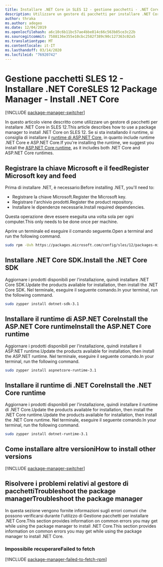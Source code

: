 ```yaml
---
title: Installare .NET Core in SLES 12 - gestione pacchetti - .NET CoreInstall .NET Core on SLES 12 - package manager - .NET Core
description: Utilizzare un gestore di pacchetti per installare .NET Core SDK e runtime in SLES 12.
author: thraka
ms.author: adegeo
ms.date: 12/04/2019
ms.openlocfilehash: a6c10c6b11bc57ae4bbe814c66c563b85ce3c22b
ms.sourcegitcommit: 7588136e355e10cbc2582f389c90c127363c02a5
ms.translationtype: MT
ms.contentlocale: it-IT
ms.lasthandoff: 03/14/2020
ms.locfileid: "76920742"
---
```

# <a name="sles-12-package-manager---install-net-core"></a><span data-ttu-id="fd34a-103">Gestione pacchetti SLES 12 - Installare .NET Core</span><span class="sxs-lookup"><span data-stu-id="fd34a-103">SLES 12 Package Manager - Install .NET Core</span></span>

[!INCLUDE [package-manager-switcher](./includes/package-manager-switcher.md)]

<span data-ttu-id="fd34a-104">In questo articolo viene descritto come utilizzare un gestore di pacchetti per installare .NET Core in SLES 12.</span><span class="sxs-lookup"><span data-stu-id="fd34a-104">This article describes how to use a package manager to install .NET Core on SLES 12.</span></span> <span data-ttu-id="fd34a-105">Se si sta installando il runtime, si consiglia di installare il [runtime di ASP.NET Core](#install-the-aspnet-core-runtime), in quanto include runtime .NET Core e ASP.NET Core.</span><span class="sxs-lookup"><span data-stu-id="fd34a-105">If you're installing the runtime, we suggest you install the [ASP.NET Core runtime](#install-the-aspnet-core-runtime), as it includes both .NET Core and ASP.NET Core runtimes.</span></span>

## <a name="register-microsoft-key-and-feed"></a><span data-ttu-id="fd34a-106">Registrare la chiave Microsoft e il feed</span><span class="sxs-lookup"><span data-stu-id="fd34a-106">Register Microsoft key and feed</span></span>

<span data-ttu-id="fd34a-107">Prima di installare .NET, è necessario:</span><span class="sxs-lookup"><span data-stu-id="fd34a-107">Before installing .NET, you'll need to:</span></span>

- <span data-ttu-id="fd34a-108">Registrare la chiave Microsoft.</span><span class="sxs-lookup"><span data-stu-id="fd34a-108">Register the Microsoft key.</span></span>
- <span data-ttu-id="fd34a-109">Registrare l'archivio prodotti.</span><span class="sxs-lookup"><span data-stu-id="fd34a-109">Register the product repository.</span></span>
- <span data-ttu-id="fd34a-110">Installare le dipendenze necessarie.</span><span class="sxs-lookup"><span data-stu-id="fd34a-110">Install required dependencies.</span></span>

<span data-ttu-id="fd34a-111">Questa operazione deve essere eseguita una volta sola per ogni computer.</span><span class="sxs-lookup"><span data-stu-id="fd34a-111">This only needs to be done once per machine.</span></span>

<span data-ttu-id="fd34a-112">Aprire un terminale ed eseguire il comando seguente.</span><span class="sxs-lookup"><span data-stu-id="fd34a-112">Open a terminal and run the following command.</span></span>

```bash
sudo rpm -Uvh https://packages.microsoft.com/config/sles/12/packages-microsoft-prod.rpm
```

## <a name="install-the-net-core-sdk"></a><span data-ttu-id="fd34a-113">Installare .NET Core SDK.</span><span class="sxs-lookup"><span data-stu-id="fd34a-113">Install the .NET Core SDK</span></span>

<span data-ttu-id="fd34a-114">Aggiornare i prodotti disponibili per l'installazione, quindi installare .NET Core SDK.</span><span class="sxs-lookup"><span data-stu-id="fd34a-114">Update the products available for installation, then install the .NET Core SDK.</span></span> <span data-ttu-id="fd34a-115">Nel terminale, eseguire il seguente comando.</span><span class="sxs-lookup"><span data-stu-id="fd34a-115">In your terminal, run the following command.</span></span>

```bash
sudo zypper install dotnet-sdk-3.1
```

## <a name="install-the-aspnet-core-runtime"></a><span data-ttu-id="fd34a-116">Installare il runtime di ASP.NET CoreInstall the ASP.NET Core runtime</span><span class="sxs-lookup"><span data-stu-id="fd34a-116">Install the ASP.NET Core runtime</span></span>

<span data-ttu-id="fd34a-117">Aggiornare i prodotti disponibili per l'installazione, quindi installare il ASP.NET runtime.</span><span class="sxs-lookup"><span data-stu-id="fd34a-117">Update the products available for installation, then install the ASP.NET runtime.</span></span> <span data-ttu-id="fd34a-118">Nel terminale, eseguire il seguente comando.</span><span class="sxs-lookup"><span data-stu-id="fd34a-118">In your terminal, run the following command.</span></span>

```bash
sudo zypper install aspnetcore-runtime-3.1
```

## <a name="install-the-net-core-runtime"></a><span data-ttu-id="fd34a-119">Installare il runtime di .NET Core</span><span class="sxs-lookup"><span data-stu-id="fd34a-119">Install the .NET Core runtime</span></span>

<span data-ttu-id="fd34a-120">Aggiornare i prodotti disponibili per l'installazione, quindi installare il runtime di .NET Core.Update the products available for installation, then install the .NET Core runtime.</span><span class="sxs-lookup"><span data-stu-id="fd34a-120">Update the products available for installation, then install the .NET Core runtime.</span></span> <span data-ttu-id="fd34a-121">Nel terminale, eseguire il seguente comando.</span><span class="sxs-lookup"><span data-stu-id="fd34a-121">In your terminal, run the following command.</span></span>

```bash
sudo zypper install dotnet-runtime-3.1
```

## <a name="how-to-install-other-versions"></a><span data-ttu-id="fd34a-122">Come installare altre versioni</span><span class="sxs-lookup"><span data-stu-id="fd34a-122">How to install other versions</span></span>

[!INCLUDE [package-manager-switcher](./includes/package-manager-heading-hack-pkgname.md)]

## <a name="troubleshoot-the-package-manager"></a><span data-ttu-id="fd34a-123">Risolvere i problemi relativi al gestore di pacchettiTroubleshoot the package manager</span><span class="sxs-lookup"><span data-stu-id="fd34a-123">Troubleshoot the package manager</span></span>

<span data-ttu-id="fd34a-124">In questa sezione vengono fornite informazioni sugli errori comuni che possono verificarsi durante l'utilizzo di Gestione pacchetti per installare .NET Core.This section provides information on common errors you may get while using the package manager to install .NET Core.</span><span class="sxs-lookup"><span data-stu-id="fd34a-124">This section provides information on common errors you may get while using the package manager to install .NET Core.</span></span>

### <a name="failed-to-fetch"></a><span data-ttu-id="fd34a-125">Impossibile recuperare</span><span class="sxs-lookup"><span data-stu-id="fd34a-125">Failed to fetch</span></span>

[!INCLUDE [package-manager-failed-to-fetch-rpm](includes/package-manager-failed-to-fetch-rpm.md)]
